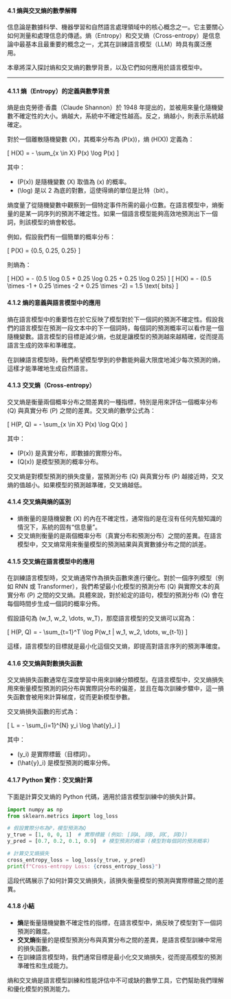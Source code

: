 
#### **4.1 熵與交叉熵的數學解釋**

信息論是數據科學、機器學習和自然語言處理領域中的核心概念之一。它主要關心如何測量和處理信息的傳遞。熵（Entropy）和交叉熵（Cross-entropy）是信息論中最基本且最重要的概念之一，尤其在訓練語言模型（LLM）時具有廣泛應用。

本章將深入探討熵和交叉熵的數學背景，以及它們如何應用於語言模型中。

---

#### **4.1.1 熵（Entropy）的定義與數學背景**

熵是由克勞德·香農（Claude Shannon）於 1948 年提出的，並被用來量化隨機變數不確定性的大小。熵越大，系統中不確定性越高。反之，熵越小，則表示系統越確定。

對於一個離散隨機變數 \(X\)，其概率分布為 \(P(x)\)，熵 \(H(X)\) 定義為：

\[
H(X) = - \sum_{x \in X} P(x) \log P(x)
\]

其中：
- \(P(x)\) 是隨機變數 \(X\) 取值為 \(x\) 的概率。
- \(\log\) 是以 2 為底的對數，這使得熵的單位是比特（bit）。

熵度量了從隨機變數中觀察到一個特定事件所需的最小位數。在語言模型中，熵衡量的是某一詞序列的預測不確定性。如果一個語言模型能夠高效地預測出下一個詞，則該模型的熵會較低。

例如，假設我們有一個簡單的概率分布：

\[
P(X) = \{0.5, 0.25, 0.25\}
\]

則熵為：

\[
H(X) = - (0.5 \log 0.5 + 0.25 \log 0.25 + 0.25 \log 0.25)
\]
\[
H(X) = - (0.5 \times -1 + 0.25 \times -2 + 0.25 \times -2) = 1.5 \text{ bits}
\]

#### **4.1.2 熵的意義與語言模型中的應用**

熵在語言模型中的重要性在於它反映了模型對於下一個詞的預測不確定性。假設我們的語言模型在預測一段文本中的下一個詞時，每個詞的預測概率可以看作是一個隨機變數。語言模型的目標是減少熵，也就是讓模型的預測越來越精確，從而提高語言生成的效率和準確度。

在訓練語言模型時，我們希望模型學到的參數能夠最大限度地減少每次預測的熵，這樣才能準確地生成自然語言。

#### **4.1.3 交叉熵（Cross-entropy）**

交叉熵是衡量兩個概率分布之間差異的一種指標，特別是用來評估一個概率分布 \(Q\) 與真實分布 \(P\) 之間的差異。交叉熵的數學公式為：

\[
H(P, Q) = - \sum_{x \in X} P(x) \log Q(x)
\]

其中：
- \(P(x)\) 是真實分布，即數據的實際分布。
- \(Q(x)\) 是模型預測的概率分布。

交叉熵是對模型預測的損失度量，當預測分布 \(Q\) 與真實分布 \(P\) 越接近時，交叉熵的值越小。如果模型的預測越準確，交叉熵越低。

#### **4.1.4 交叉熵與熵的區別**

- 熵衡量的是隨機變數 \(X\) 的內在不確定性，通常指的是在沒有任何先驗知識的情況下，系統的固有“信息量”。
- 交叉熵則衡量的是兩個概率分布（真實分布和預測分布）之間的差異。在語言模型中，交叉熵常用來衡量模型的預測結果與真實數據分布之間的誤差。

#### **4.1.5 交叉熵在語言模型中的應用**

在訓練語言模型時，交叉熵通常作為損失函數來進行優化。對於一個序列模型（例如 RNN 或 Transformer），我們希望最小化模型的預測分布 \(Q\) 與實際文本的真實分布 \(P\) 之間的交叉熵。具體來說，對於給定的語句，模型的預測分布 \(Q\) 會在每個時間步生成一個詞的概率分佈。

假設語句為 \(w_1, w_2, \dots, w_T\)，那麼語言模型的交叉熵可以寫為：

\[
H(P, Q) = - \sum_{t=1}^T \log P(w_t | w_1, w_2, \dots, w_{t-1})
\]

這樣，語言模型的目標就是最小化這個交叉熵，即提高對語言序列的預測準確度。

#### **4.1.6 交叉熵與對數損失函數**

交叉熵損失函數通常在深度學習中用來訓練分類模型。在語言模型中，交叉熵損失用來衡量模型預測的詞分布與實際詞分布的偏差，並且在每次訓練步驟中，這一損失函數會被用來計算梯度，從而更新模型參數。

交叉熵損失函數的形式為：

\[
L = - \sum_{i=1}^{N} y_i \log \hat{y}_i
\]

其中：
- \(y_i\) 是實際標籤（目標詞）。
- \(\hat{y}_i\) 是模型預測的概率分佈。

#### **4.1.7 Python 實作：交叉熵計算**

下面是計算交叉熵的 Python 代碼，適用於語言模型訓練中的損失計算。

```python
import numpy as np
from sklearn.metrics import log_loss

# 假設實際分布為P，模型預測為Q
y_true = [1, 0, 0, 1]  # 實際標籤 (例如: [詞A, 詞B, 詞C, 詞D])
y_pred = [0.7, 0.2, 0.1, 0.9]  # 模型預測的概率 (模型對每個詞的預測概率)

# 計算交叉熵損失
cross_entropy_loss = log_loss(y_true, y_pred)
print(f"Cross-entropy Loss: {cross_entropy_loss}")
```

這段代碼展示了如何計算交叉熵損失，該損失衡量模型的預測與實際標籤之間的差異。

#### **4.1.8 小結**

- **熵**是衡量隨機變數不確定性的指標，在語言模型中，熵反映了模型對下一個詞預測的難度。
- **交叉熵**衡量的是模型預測分布與真實分布之間的差異，是語言模型訓練中常用的損失函數。
- 在訓練語言模型時，我們通常目標是最小化交叉熵損失，從而提高模型的預測準確性和生成能力。

熵和交叉熵是語言模型訓練和性能評估中不可或缺的數學工具，它們幫助我們理解和優化模型的預測能力。